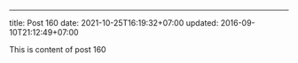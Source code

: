 ---
title: Post 160
date: 2021-10-25T16:19:32+07:00
updated: 2016-09-10T21:12:49+07:00

This is content of post 160